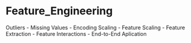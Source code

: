 # Feature_Engineering
Outliers  - Missing Values - Encoding Scaling - Feature Scaling - Feature Extraction - Feature Interactions - End-to-End Aplication
